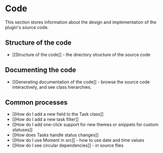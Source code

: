 # Code

This section stores information about the design and implementation of the plugin's source code.

## Structure of the code

- [[Structure of the code]] - the directory structure of the source code

## Documenting the code

- [[Generating documentation of the code]] - browse the source code interactively, and see class hierarchies.

## Common processes

- [[How do I add a new field to the Task class]]
- [[How do I add a new task filter]]
- [[How do I add one-click support for new themes or snippets for custom statuses]]
- [[How does Tasks handle status changes]]
- [[How do I use Moment in src]] - how to use date and time values
- [[How do I see circular dependencies]] - in source files
